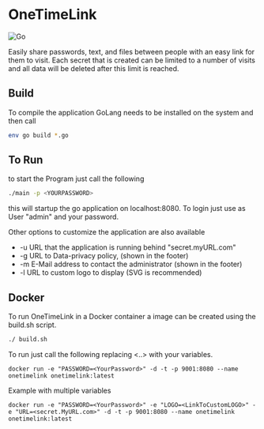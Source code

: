 # OneTimeLink

![Go](https://github.com/1manprojects/oneTimeLink/workflows/Go/badge.svg?branch=master)

Easily share passwords, text, and files between people with an easy link for them to visit. Each secret that is created can be limited to a number of visits and all data will be deleted after this limit is reached. 


## Build

To compile the application GoLang needs to be installed on the system and then call

```bash
env go build *.go
```

## To Run

to start the Program just call the following

```bash
./main -p <YOURPASSWORD>
```

this will startup the go application on localhost:8080. To login just use as User "admin" and your password.

Other options to customize the application are also available

- -u	URL that the application is running behind "secret.myURL.com"
- -g    URL to Data-privacy policy, (shown in the footer)
- -m  E-Mail address to contact the administrator (shown in the footer) 
- -l     URL to custom logo to display (SVG is recommended)


## Docker

To run OneTimeLink in a Docker container a image can be created using the build.sh script.

```bash
./ build.sh
```

To run just call the following replacing <..> with your variables.

```
docker run -e "PASSWORD=<YourPassword>" -d -t -p 9001:8080 --name onetimelink onetimelink:latest
```

Example with  multiple variables

```
docker run -e "PASSWORD=<YourPassword>" -e "LOGO=<LinkToCustomLOGO>" -e "URL=<secret.MyURL.com>" -d -t -p 9001:8080 --name onetimelink onetimelink:latest
```
